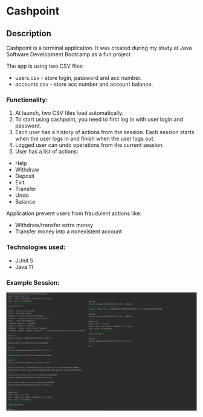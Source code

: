 # Cashpoint

## Description
Cashpoint is a terminal application. It was created during my study at Java Software Development Bootcamp as a fun project. 

The app is using two CSV files: 

* users.csv - store login, password and acc number.
* accounts.csv - store acc number and account balance.

### Functionality:

1.  At launch, two CSV files load automatically. 
2. To start using cashpoint, you need to first log in with user login and password. 
3. Each user has a history of actions from the session. Each session starts when the user logs in and finish when the user logs out.
4. Logged user can undo operations from the current session. 
5. User has a list of actions:
- Help
- Withdraw
- Deposit
- Exit
- Transfer
- Undo
- Balance

 Application prevent users from fraudulent actions like: 

- Withdraw/transfer extra money
- Transfer money into a nonexistent account

### Technologies used:

- JUnit 5
- Java 11

### Example Session:

![](images/SessionExperiance1.png)

